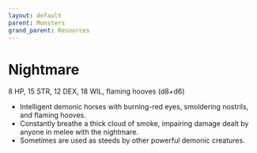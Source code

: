 ```yaml
---
layout: default
parent: Monsters
grand_parent: Resources
---
```


# Nightmare

8 HP, 15 STR, 12 DEX, 18 WIL, flaming hooves (d8+d6)

- Intelligent demonic horses with burning-red eyes, smoldering nostrils, and flaming hooves.
- Constantly breathe a thick cloud of smoke, impairing damage dealt by anyone in melee with the nightmare.
- Sometimes are used as steeds by other powerful demonic creatures.
